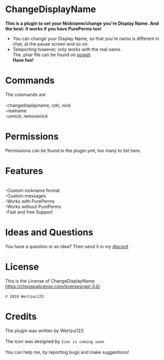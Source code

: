 # ChangeDisplayName
<b>This is a plugin to set your Nickname/change you're Display Name. And the best: It works if you have PurePerms too!</b>
- You can change your Display Name, so that you're name is different in chat, at the pause screen and so on.
- Teleporting however, only works with the real name.
<br>The .phar file can be found on <a href="https://poggit.pmmp.io/ci/Wertzui123/ChangeDisplayName/ChangeDisplayName">poggit</a>.
<br><b>Have fun!</b>

# Commands
The commands are
<br>
<br>-changedisplayname, cdn, nick
<br>-realname
<br>-unnick, removenick
<br>

# Permissions
Permissions can be found in the plugin.yml, too many to list here.
  
# Features
  <br>-Custom nickname format
  <br>-Custom messages
  <br>-Works with PurePerms
  <br>-Works without PurePerms
  <br>-Fast and free Support
  <br>
  
# Ideas and Questions
You have a question or an idea? Then send it in my <a href="https://discord.gg/eGhZGtF">discord</a>.

# License
This is the License of ChangeDisplayName
<br>https://choosealicense.com/licenses/gpl-3.0/<br>
<br><code>© 2019 Wertzui123</code>
  
  
# Credits
The plugin was written by Wertzui123
<br>
  <br>The icon was designed by <code>Icon is coming soon</code>
 <br>
  <br>You can help me, by reporting bugs and make suggestions!
